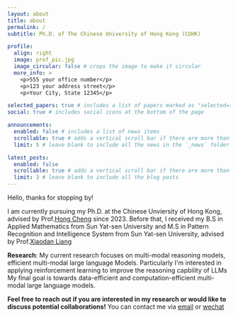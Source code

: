 ```yaml
---
layout: about
title: about
permalink: /
subtitle: Ph.D. of The Chinese University of Hong Kong (CUHK)

profile:
  align: right
  image: prof_pic.jpg
  image_circular: false # crops the image to make it circular
  more_info: >
    <p>555 your office number</p>
    <p>123 your address street</p>
    <p>Your City, State 12345</p>

selected_papers: true # includes a list of papers marked as "selected={true}"
social: true # includes social icons at the bottom of the page

announcements:
  enabled: false # includes a list of news items
  scrollable: true # adds a vertical scroll bar if there are more than 3 news items
  limit: 5 # leave blank to include all the news in the `_news` folder

latest_posts:
  enabled: false
  scrollable: true # adds a vertical scroll bar if there are more than 3 new posts items
  limit: 3 # leave blank to include all the blog posts
---
```


Hello, thanks for stopping by!

I am currently pursuing my Ph.D. at the Chinese Unviersity of Hong Kong, advised by Prof.[Hong Cheng](https://www.se.cuhk.edu.hk/people/academic-staff/prof-cheng-hong/) since 2023. Before that, I received my B.S in Applied Mathematics from Sun Yat-sen University and M.S in Pattern Recognition and Intelligence System from Sun Yat-sen University, advised by Prof.[Xiaodan Liang](https://www.sysu-hcp.net/faculty/xiaodanliang.html)

**Research**: My current research focuses on multi-modal reasoning models, efficient multi-modal large language Models. Particularly I'm interested in applying reinforcement learning to improve the reasoning capbility of LLMs
My final goal is towards data-efficient and computation-efficient multi-modal large language models.

**Feel free to reach out if you are interested in my research or would like to discuss potential collaborations!**
You can contact me via [email](centaurus923@gmail.com) or [wechat](Centaurus_alpha)

<!-- Write your biography here. Tell the world about yourself. Link to your favorite [subreddit](http://reddit.com). You can put a picture in, too. The code is already in, just name your picture `prof_pic.jpg` and put it in the `img/` folder.

Put your address / P.O. box / other info right below your picture. You can also disable any of these elements by editing `profile` property of the YAML header of your `_pages/about.md`. Edit `_bibliography/papers.bib` and Jekyll will render your [publications page](/al-folio/publications/) automatically.

Link to your social media connections, too. This theme is set up to use [Font Awesome icons](https://fontawesome.com/) and [Academicons](https://jpswalsh.github.io/academicons/), like the ones below. Add your Facebook, Twitter, LinkedIn, Google Scholar, or just disable all of them. -->
